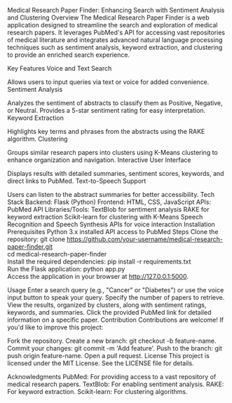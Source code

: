 Medical Research Paper Finder: Enhancing Search with Sentiment Analysis and Clustering
Overview
The Medical Research Paper Finder is a web application designed to streamline the search and exploration of medical research papers. It leverages PubMed's API for accessing vast repositories of medical literature and integrates advanced natural language processing techniques such as sentiment analysis, keyword extraction, and clustering to provide an enriched search experience.

Key Features
Voice and Text Search

Allows users to input queries via text or voice for added convenience.
Sentiment Analysis

Analyzes the sentiment of abstracts to classify them as Positive, Negative, or Neutral.
Provides a 5-star sentiment rating for easy interpretation.
Keyword Extraction

Highlights key terms and phrases from the abstracts using the RAKE algorithm.
Clustering

Groups similar research papers into clusters using K-Means clustering to enhance organization and navigation.
Interactive User Interface

Displays results with detailed summaries, sentiment scores, keywords, and direct links to PubMed.
Text-to-Speech Support

Users can listen to the abstract summaries for better accessibility.
Tech Stack
Backend: Flask (Python)
Frontend: HTML, CSS, JavaScript
APIs: PubMed API
Libraries/Tools:
TextBlob for sentiment analysis
RAKE for keyword extraction
Scikit-learn for clustering with K-Means
Speech Recognition and Speech Synthesis APIs for voice interaction
Installation
Prerequisites
Python 3.x installed
API access to PubMed
Steps
Clone the repository:
git clone https://github.com/your-username/medical-research-paper-finder.git  
cd medical-research-paper-finder  
Install the required dependencies:
pip install -r requirements.txt  
Run the Flask application:
python app.py  
Access the application in your browser at http://127.0.0.1:5000.

Usage
Enter a search query (e.g., "Cancer" or "Diabetes") or use the voice input button to speak your query.
Specify the number of papers to retrieve.
View the results, organized by clusters, along with sentiment ratings, keywords, and summaries.
Click the provided PubMed link for detailed information on a specific paper.
Contribution
Contributions are welcome! If you'd like to improve this project:

Fork the repository.
Create a new branch: git checkout -b feature-name.
Commit your changes: git commit -m 'Add feature'.
Push to the branch: git push origin feature-name.
Open a pull request.
License
This project is licensed under the MIT License. See the LICENSE file for details.

Acknowledgments
PubMed: For providing access to a vast repository of medical research papers.
TextBlob: For enabling sentiment analysis.
RAKE: For keyword extraction.
Scikit-learn: For clustering algorithms.
